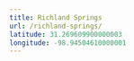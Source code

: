 ```yaml
---
title: Richland Springs
url: /richland-springs/
latitude: 31.269609900000003
longitude: -98.94504610000001
---
```

